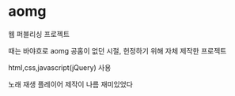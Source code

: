 # aomg
웹 퍼블리싱 프로젝트

때는 바야흐로 aomg 공홈이 없던 시절, 헌정하기 위해 자체 제작한 프로젝트

html,css,javascript(jQuery) 사용 

노래 재생 플레이어 제작이 나름 재미있었다


